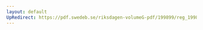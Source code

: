 ```yaml
---
layout: default
UpRedirect: https://pdf.swedeb.se/riksdagen-volumeG-pdf/199899/reg_199899/reg_199899_0171.pdf
---
```

